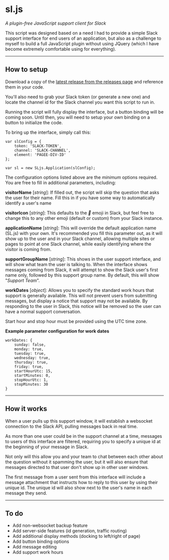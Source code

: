# sl.js #

*A plugin-free JavaScript support client for Slack*

This script was designed based on a need I had to provide a simple Slack support interface for end users of an application, but also as a challenge to myself to build a full JavaScript plugin without using JQuery (which I have become extremely comfortable using for everything).


----------

## How to setup ##
Download a copy of the [latest release from the releases page](https://github.com/bradmb/sl.js/releases) and reference them in your code.

You'll also need to grab your Slack token (or generate a new one) and locate the channel id for the Slack channel you want this script to run in.

Running the script will fully display the interface, but a button binding will be coming soon. Until then, you will need to setup your own binding on a button to initialize the code.

To bring up the interface, simply call this:

    var slConfig = {
        token: 'SLACK-TOKEN',
        channel: 'SLACK-CHANNEL',
        element: 'PAGEE-DIV-ID'
    };

    var sl = new SLjs.Application(slConfig);

The configuration options listed above are the *minimum* options required. You are free to fill in additional parameters, including:

**visitorName** [*string*]: If filled out, the script will skip the question that asks the user for their name. Fill this in if you have some way to automatically identify a user's name
 
**visitorIcon** [*string*]: This defaults to the *:speech_balloon:* emoji in Slack, but feel free to change this to any other emoji (default or custom) from your Slack instance.

**applicationName** [*string*]: This will override the default application name (SL.js) with your own. It's recommended you fill this parameter out, as it will show up to the user and in your Slack channel, allowing multiple sites or pages to point at one Slack channel, while easily identifying where the visitor is coming from.

**supportGroupName** [*string*]: This shows in the user support interface, and will show what team the user is talking to. When the interface shows messages coming from Slack, it will attempt to show the Slack user's first name only, followed by this support group name. By default, this will show "*Support Team*".

**workDates** [*object*]: Allows you to specify the standard work hours that support is generally available. This will not prevent users from submitting messages, but display a notice that support may not be available. By responding to the user in Slack, this notice will be removed so the user can have a normal support conversation.

Start hour and stop hour must be provided using the UTC time zone.

**Example parameter configuration for work dates**

    workDates: {
        sunday: false,
        monday: true,
        tuesday: true,
        wednesday: true,
        thursday: true,
        friday: true,
        startHourUtc: 15,
        startMinutes: 0,
        stopHourUtc: 1,
        stopMinutes: 30
    }


----------

## How it works ##

When a user pulls up this support window, it will establish a websocket connection to the Slack API, pulling messages back in real time.

As more than one user could be in the support channel at a time, messages to users of this interface are filtered, requiring you to specify a unique id at the beginning of your message in Slack.

Not only will this allow you and your team to chat between each other about the question without it spamming the user, but it will also ensure that messages directed to that user don't show up in other user windows.

The first message from a user sent from this interface will include a message attachment that instructs how to reply to this user by using their unique id. The unique id will also show next to the user's name in each message they send.

----------

## To do ##
- Add non-websocket backup feature
- Add server-side features (id generation, traffic routing)
- Add additional display methods (docking to left/right of page)
- Add button binding options
- Add message editing
- Add support work hours
